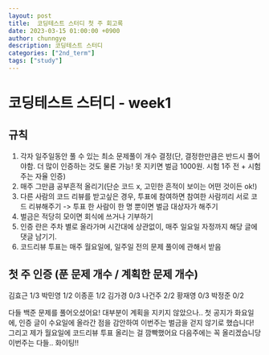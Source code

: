 ```yaml
---
layout: post
title:  코딩테스트 스터디 첫 주 회고록
date: 2023-03-15 01:00:00 +0900
author: chunngye
description: 코딩테스트 스터디
categories: ["2nd_term"]
tags: ["study"]
---
```


# 코딩테스트 스터디 - week1

## 규칙

1. 각자 일주일동안 풀 수 있는 최소 문제풀이 개수 결정(단, 결정한만큼은 반드시 풀어야함. 더 많이 인증하는 것도 물론 가능! 못 지키면 벌금 1000원. 시험 1주 전 + 시험 주는 자율 인증)
2. 매주 그만큼 공부흔적 올리기(단순 코드 x, 고민한 흔적이 보이는 어떤 것이든 ok!)
3. 다른 사람의 코드 리뷰를 받고싶은 경우, 투표에 참여하면 참여한 사람끼리 서로 코드 리뷰해주기 -> 투표 한 사람이 한 명 뿐이면 벌금 대상자가 해주기
4. 벌금은 적당히 모이면 회식에 쓰거나 기부하기
5. 인증 란은 주차 별로 올라가며 시간대에 상관없이, 매주 일요일 자정까지 해당 글에 댓글 남기기.
6. 코드리뷰 투표는 매주 월요일에, 일주일 전의 문제 풀이에 관해서 받음


## 첫 주 인증 (푼 문제 개수 / 계획한 문제 개수)
김효근 1/3
박민영 1/2
이종훈 1/2
김가경 0/3
나건주 2/2
황재영 0/3
박정준 0/2


다들 백준 문제를 풀어오셨어요! 대부분이 계획을 지키지 않았으나.. 첫 공지가 화요일에, 인증 글이 수요일에 올라간 점을 감안하여 이번주는 벌금을 걷지 않기로 했습니다!
그리고 제가 월요일에 코드리뷰 투표 올리는 걸 깜빡했어요 
다음주에는 꼭 올리겠습니당
이번주는 다들.. 화이팅!!
